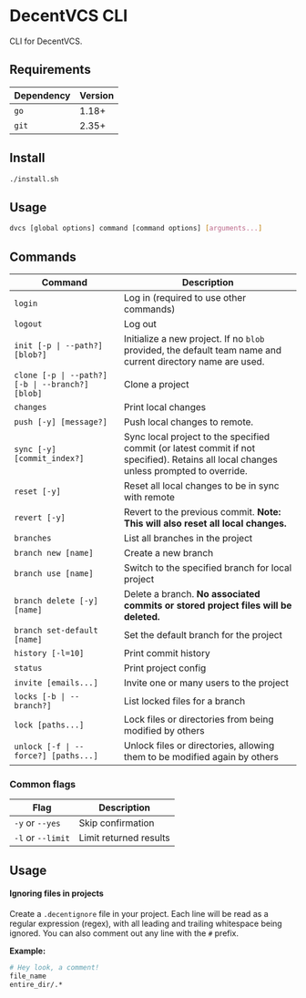 # DecentVCS CLI

CLI for DecentVCS.

## Requirements

| Dependency | Version |
| ---------- | ------- |
| `go`       | 1.18+   |
| `git`      | 2.35+   |

## Install

```sh
./install.sh
```

## Usage

```sh
dvcs [global options] command [command options] [arguments...]
```

## Commands

| Command                                          | Description                                                                                                                            |
| ------------------------------------------------ | -------------------------------------------------------------------------------------------------------------------------------------- |
| `login`                                          | Log in (required to use other commands)                                                                                                |
| `logout`                                         | Log out                                                                                                                                |
| `init [-p \| --path?] [blob?]`                   | Initialize a new project. If no `blob` provided, the default team name and current directory name are used.                            |
| `clone [-p \| --path?] [-b \| --branch?] [blob]` | Clone a project                                                                                                                        |
| `changes`                                        | Print local changes                                                                                                                    |
| `push [-y] [message?]`                           | Push local changes to remote.                                                                                                          |
| `sync [-y] [commit_index?]`                      | Sync local project to the specified commit (or latest commit if not specified). Retains all local changes unless prompted to override. |
| `reset [-y]`                                     | Reset all local changes to be in sync with remote                                                                                      |
| `revert [-y]`                                    | Revert to the previous commit. **Note: This will also reset all local changes.**                                                       |
| `branches`                                       | List all branches in the project                                                                                                       |
| `branch new [name]`                              | Create a new branch                                                                                                                    |
| `branch use [name]`                              | Switch to the specified branch for local project                                                                                       |
| `branch delete [-y] [name]`                      | Delete a branch. **No associated commits or stored project files will be deleted.**                                                    |
| `branch set-default [name]`                      | Set the default branch for the project                                                                                                 |
| `history [-l=10]`                                | Print commit history                                                                                                                   |
| `status`                                         | Print project config                                                                                                                   |
| `invite [emails...]`                             | Invite one or many users to the project                                                                                                |
| `locks [-b \| --branch?]`                        | List locked files for a branch                                                                                                         |
| `lock [paths...]`                                | Lock files or directories from being modified by others                                                                                |
| `unlock [-f \| --force?] [paths...]`             | Unlock files or directories, allowing them to be modified again by others                                                              |

### Common flags

| Flag              | Description            |
| ----------------- | ---------------------- |
| `-y` or `--yes`   | Skip confirmation      |
| `-l` or `--limit` | Limit returned results |

## Usage

#### Ignoring files in projects

Create a `.decentignore` file in your project. Each line will be read as a regular expression (regex),
with all leading and trailing whitespace being ignored. You can also comment out any line with the
`#` prefix.

**Example:**

```sh
# Hey look, a comment!
file_name
entire_dir/.*
```
